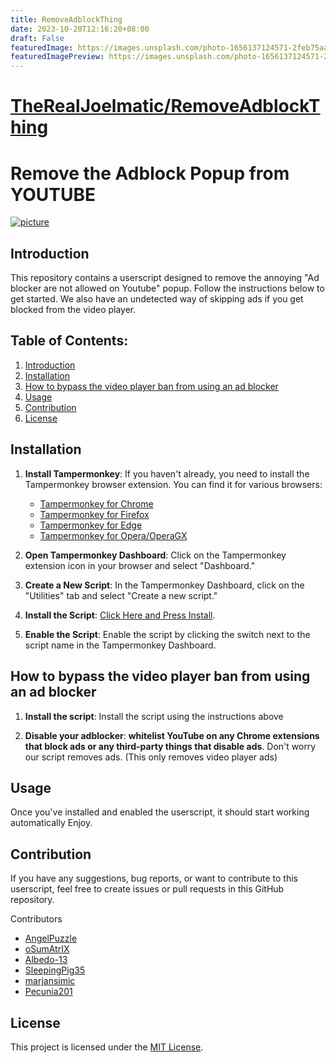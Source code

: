 ```yaml
---
title: RemoveAdblockThing
date: 2023-10-20T12:16:20+08:00
draft: False
featuredImage: https://images.unsplash.com/photo-1656137124571-2feb75aa4ff5?ixid=M3w0NjAwMjJ8MHwxfHJhbmRvbXx8fHx8fHx8fDE2OTc3NzUzMTd8&ixlib=rb-4.0.3
featuredImagePreview: https://images.unsplash.com/photo-1656137124571-2feb75aa4ff5?ixid=M3w0NjAwMjJ8MHwxfHJhbmRvbXx8fHx8fHx8fDE2OTc3NzUzMTd8&ixlib=rb-4.0.3
---
```


# [TheRealJoelmatic/RemoveAdblockThing](https://github.com/TheRealJoelmatic/RemoveAdblockThing)

# Remove the Adblock Popup from YOUTUBE
[![picture](https://github.com/TheRealJoelmatic/RemoveAdblockThing/blob/main/Thumnail.jpg?raw=true)](https://www.youtube.com/watch?v=jvSf10lgxs4&ab_channel=Joelmatic)
## Introduction

This repository contains a userscript designed to remove the annoying "Ad blocker are not allowed on Youtube" popup. Follow the instructions below to get started.
We also have an undetected way of skipping ads if you get blocked from the video player.

## Table of Contents:

1. [Introduction](#introduction)
2. [Installation](#installation)
3. [How to bypass the video player ban from using an ad blocker](#how-to-bypass-the-video-player-ban-from-using-an-ad-blocker)
4. [Usage](#usage)
5. [Contribution](#contribution)
6. [License](#license)

## Installation

1. **Install Tampermonkey**:
   If you haven't already, you need to install the Tampermonkey browser extension. You can find it for various browsers:
   - [Tampermonkey for Chrome](https://chrome.google.com/webstore/detail/tampermonkey/dhdgffkkebhmkfjojejmpbldmpobfkfo)
   - [Tampermonkey for Firefox](https://addons.mozilla.org/en-US/firefox/addon/tampermonkey/)
   - [Tampermonkey for Edge](https://microsoftedge.microsoft.com/addons/detail/tampermonkey/iikmkjmpaadaobahmlepeloendndfphd)
   - [Tampermonkey for Opera/OperaGX](https://addons.opera.com/en-gb/extensions/details/tampermonkey-beta/)

2. **Open Tampermonkey Dashboard**:
   Click on the Tampermonkey extension icon in your browser and select "Dashboard."

3. **Create a New Script**:
   In the Tampermonkey Dashboard, click on the "Utilities" tab and select "Create a new script."

4. **Install the Script**:
   [Click Here and Press Install](https://github.com/TheRealJoelmatic/RemoveAdblockThing/raw/main/Youtube-Ad-blocker-Reminder-Remover.user.js).

5. **Enable the Script**:
   Enable the script by clicking the switch next to the script name in the Tampermonkey Dashboard.

## How to bypass the video player ban from using an ad blocker

1. **Install the script**:
   Install the script using the instructions above

2. **Disable your adblocker**:
   **whitelist YouTube on any Chrome extensions that block ads or any third-party things that disable ads**. Don't worry our script removes ads.
   (This only removes video player ads)

## Usage

Once you've installed and enabled the userscript, it should start working automatically Enjoy.

## Contribution

If you have any suggestions, bug reports, or want to contribute to this userscript, feel free to create issues or pull requests in this GitHub repository.

Contributors
- [AngelPuzzle](https://github.com/angelapuzzle)
- [oSumAtrIX](https://github.com/oSumAtrIX)
- [Albedo-13](https://github.com/Albedo-13)
- [SleepingPig35](https://github.com/SleepingPig35)
- [marjansimic](https://github.com/marjansimic)
- [Pecunia201](https://github.com/Pecunia201)

## License

This project is licensed under the [MIT License](LICENSE).
